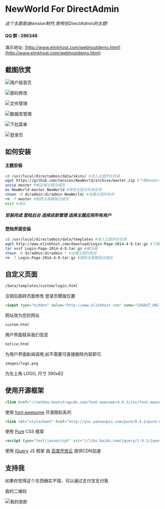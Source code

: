 # NewWorld For DirectAdmin #

*这个主题是由tension制作,使用在DirectAdmin的主题!*


#### QQ 群 : 286348



演示地址: [http://www.elinkhost.com/webhostdemo.html](http://www.elinkhost.com/webhostdemo.html)

## 截图欣赏 ##

![用户层首页](http://ww3.sinaimg.cn/large/6211b300gw1ef4uuckqigj20w90u4wiy.jpg)

![密码修改](http://ww2.sinaimg.cn/large/6211b300gw1ef4uv9hly8j20w90rgju7.jpg)

![文件管理](http://ww2.sinaimg.cn/large/6211b300gw1ef4uvl1r5cj20w90rgdjb.jpg)

![数据库管理](http://ww2.sinaimg.cn/large/6211b300gw1ef4uvtmdzuj20w90rgwhw.jpg)

![下拉菜单](http://ww1.sinaimg.cn/large/6211b300gw1ef4uw3ba85j209m051t8u.jpg)

![登录页](http://ww1.sinaimg.cn/large/6211b300gw1ef4uwd32n7j20e00a80sy.jpg)



## 如何安装 ##


#### 主题安装 ####
```sh
cd /usr/local/directadmin/data/skins/ #进入主题所在目录
wget https://github.com/tension/NewWorld/archive/master.zip #下载NewWorld主题模版压缩包
unzip master #解压缩主题压缩包
mv NewWorld-master NewWorld #修改主题文件夹名称
chown -R diradmin:diradmin NewWorld/ #设置主题所有权
rm -f master #删除主题模版压缩包
exit #退出
```

##### 安装完成 登陆后台 选择皮肤管理 选择主题应用所有用户

#### 登陆界面安装 ####
```sh
cd /usr/local/directadmin/data/templates #进入主题所在目录
wget http://www.elinkhost.com/download/Login-Page-2014-4-9.tar.gz #下载Login Page主题模版压缩包
tar xvzf Login-Page-2014-4-9.tar.gz #解压缩
chown -R diradmin:diradmin * #设置主题所有权
rm -f Login-Page-2014-4-9.tar.gz #删除主题模版压缩包
```


## 自定义页面 ##

```html
/data/templates/custom/login.html
```
注销后跳转页面修改
登录页模版位置

```html
<input type="hidden" value="http://www.elinkhost.com" name="LOGOUT_URL"/>
```
网址改为您的网址


```html
custom.html
```
用户界面联系我们信息

```html
notice.html
```
为用户界面新闻调用,如不需要可直接删除内容即可.

```html
images/logo.png
```
为左上角 LOGO, 尺寸 390x62

## 使用开源框架 ##

```html
<link href="//netdna.bootstrapcdn.com/font-awesome/4.0.3/css/font-awesome.css" rel="stylesheet">
```

使用 [font-awesome](http://fortawesome.github.io/Font-Awesome/) 开源图标系列

```html
<link rel="stylesheet" href="http://yui.yahooapis.com/pure/0.4.2/pure-min.css">
```

使用 [Pure](http://purecss.io/) CSS 框架

```html
<script type="text/javascript" src="//libs.baidu.com/jquery/1.9.1/jquery.min.js"></script>
```

使用 [jQuery](http://jquery.com/) JS 框架 由 [百度开放云](http://libs.baidu.com/) 提供CDN加速

## 支持我 ##

如果你觉得这个东西确实不错，可以通过支付宝支付我

我的二维码

![我的收款](http://ww1.sinaimg.cn/large/6211b300gw1efs74kpta6j205y05y74x.jpg)
